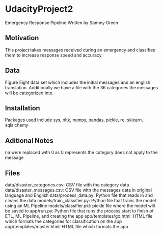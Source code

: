 # UdacityProject2
Emergency Response Pipeline
Written by Sammy Green
 

## Motivation
This project takes messages received during an emergency and classifies them to increase response speed and accuracy.
 
## Data
Figure Eight data set which includes the initial messages and an english translation. Additionally we have a file with the 36 categories the messages will be categorized into.
 
## Installation
Packages used include sys, nltk, numpy, pandas, pickle, re, sklearn, sqlalchemy
 
## Aditional Notes
na were replaced with 0 as 0 represents the category does not apply to the message
 
## Files
data/disaster_categories.csv: CSV file with the category data
data/disaster_messages.csv: CSV file with the messages data in original language and English
data/process_data.py: Python file that reads in and cleans the data
models/train_classifier.py: Python file that trains the model using an ML Pipeline
models/classifier.pkl: pickle file where the model will be saved to
app/run.py: Python file that runs the process start to finish of ETL, ML Pipeline, and creating the app
app/templates/go.html: HTML file which formats the categories for classification on the app
app/templates/master.html: HTML file which formats the app
